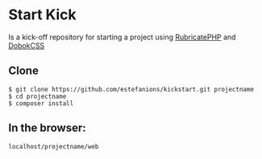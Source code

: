 # Start Kick
Is a kick-off repository for starting a project using [RubricatePHP](http://rubricate.github.io) and [DobokCSS](http://dobokcss.github.io)

## Clone
```
$ git clone https://github.com/estefanions/kickstart.git projectname
$ cd projectname
$ composer install

```
## In the browser: 
```
localhost/projectname/web

```

